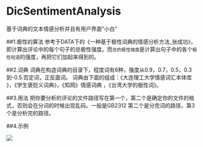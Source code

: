 # DicSentimentAnalysis
基于词典的文本情感分析并且有用户界面“小白”

##1.极性的算法
参考于DATA下的《一种基于极性词典的情感分析方法_张成功》，即计算出评论中的每个句子的总极性强度。而`总的极性强度`是计算出句子中的各个`极性短语`的强度，再把它们加起来得到的。

##2.词典
词典在构造词典的目录下，程度词有6种，强度从0.9，0.7，0.5，0.3到-0.5.否定词，正反面词。
词典由下面的组成：《大连理工大学情感词汇本体库 》，《学生褒贬义词典》，《知网》情感词典 ，《台湾大学的极性词》。

##3.用法
把你要分析的评论的文件路径写在第一个，第二个是确定你的文件的格式，否则会在分词的时候出现乱码。一般是GB2312
第二个是分完词的路径，第3个是分析完的路径。

##4.示例

![](https://github.com/acrafter/DicSentimentAnalysis/blob/master/DictSentiment/DATA/useage.jpg)
